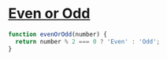 # [Even or Odd](https://www.codewars.com/kata/53da3dbb4a5168369a0000fe/train/javascript)

```js
function evenOrOdd(number) {
  return number % 2 === 0 ? 'Even' : 'Odd';
}
```

